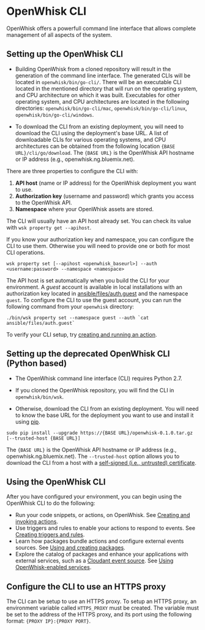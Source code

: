 # OpenWhisk CLI

OpenWhisk offers a powerfull command line interface that allows complete management of all aspects of the system.

## Setting up the OpenWhisk CLI 

- Building OpenWhisk from a cloned repository will result in the generation of the command line interface. The
generated CLIs will be located in `openwhisk/bin/go-cli/`. There will be an executable CLI located in the mentioned
directory that will run on the operating system, and CPU architecture on which it was built. Executables for other
operating system, and CPU architectures are located in the following directories: `openwhisk/bin/go-cli/mac`,
`openwhisk/bin/go-cli/linux`, `openwhisk/bin/go-cli/windows`.

- To download the CLI from an existing deployment, you will need to download the CLI using the deployment's base URL.
A list of downloadable CLIs for various operating systems, and CPU architectures can be obtained from the following
location `{BASE URL}/cli/go/download`. The `{BASE URL}` is the OpenWhisk API hostname or IP address
(e.g., openwhisk.ng.bluemix.net).

There are three properties to configure the CLI with:

1. **API host** (name or IP address) for the OpenWhisk deployment you want to use.
2. **Authorization key** (username and password) which grants you access to the OpenWhisk API.
3. **Namespace** where your OpenWhisk assets are stored.

The CLI will usually have an API host already set. You can check its value with
`wsk property get --apihost`.

If you know your authorization key and namespace, you can configure the CLI to use them. Otherwise
you will need to provide one or both for most CLI operations.

```
wsk property set [--apihost <openwhisk_baseurl>] --auth <username:password> --namespace <namespace>
```

The API host is set automatically when you build the CLI for your environment. A _guest_ account is available
in local installations with an authorization key located in [ansible/files/auth.guest](../ansible/files/auth.guest) and the namespace `guest`.
To configure the CLI to use the guest account, you can run the following command from your `openwhisk` directory:

```
./bin/wsk property set --namespace guest --auth `cat ansible/files/auth.guest`
```

To verify your CLI setup, try [creating and running an action](#openwhisk-hello-world-example).

## Setting up the deprecated OpenWhisk CLI (Python based)
- The OpenWhisk command line interface (CLI) requires Python 2.7.

- If you cloned the OpenWhisk repository, you will find the CLI in `openwhisk/bin/wsk`.

- Otherwise, download the CLI from an existing deployment. You will need to know the base URL for the deployment you
want to use and install it using [pip](https://pip.pypa.io/).

```
sudo pip install --upgrade https://{BASE URL}/openwhisk-0.1.0.tar.gz [--trusted-host {BASE URL}]
```

The `{BASE URL}` is the OpenWhisk API hostname or IP address (e.g., openwhisk.ng.bluemix.net).
The `--trusted-host` option allows you to download the CLI from a host with a [self-signed (i.e., untrusted) certificate](../tools/vagrant/README.md#ssl-certificate-configuration-optional).

## Using the OpenWhisk CLI

After you have configured your environment, you can begin using the OpenWhisk CLI to do the following:

* Run your code snippets, or actions, on OpenWhisk. See [Creating and invoking actions](./actions.md).
* Use triggers and rules to enable your actions to respond to events. See [Creating triggers and rules](./triggers_rules.md).
* Learn how packages bundle actions and configure external events sources. See [Using and creating packages](./packages.md).
* Explore the catalog of packages and enhance your applications with external services, such as a [Cloudant event source](./catalog.md#using-the-cloudant-package). See [Using OpenWhisk-enabled services](./catalog.md).

## Configure the CLI to use an HTTPS proxy

The CLI can be setup to use an HTTPS proxy. To setup an HTTPS proxy, an environment variable called `HTTPS_PROXY` must be created. The variable must be set to the address of the HTTPS proxy, and its port using the following format:
`{PROXY IP}:{PROXY PORT}`.

